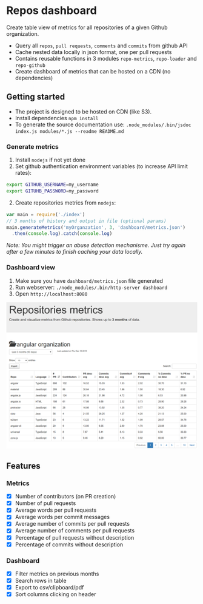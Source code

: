 # Repos dashboard

Create table view of metrics for all repositories of a given Github organization.

* Query all `repos`, `pull requests`, `comments` and `commits` from github API
* Cache nested data locally in json format, one per pull requests
* Contains reusable functions in 3 modules `repo-metrics`, `repo-loader` and `repo-github`
* Create dashboard of metrics that can be hosted on a CDN (no dependencies)

## Getting started

* The project is designed to be hosted on CDN (like S3).
* Install dependencies `npm install`
* To generate the source documentation use: `.node_modules/.bin/jsdoc index.js modules/*.js --readme README.md`

### Generate metrics

1. Install `nodejs` if not yet done
2. Set github authentication environment variables (to increase API limit rates):
```sh
export GITHUB_USERNAME=my_username
export GITUHB_PASSWORD=my_password
```
2. Create repositories metrics from `nodejs`:
```js
var main = require('./index')
// 3 months of history and output in file (optional params)
main.generateMetrics('myOrganzation', 3, 'dashboard/metrics.json')
  .then(console.log).catch(console.log)
```

*Note: You might trigger an abuse detection mechanisme. Just try again after a
few minutes to finish caching your data locally.*

### Dashboard view

1. Make sure you have `dashboard/metrics.json` file generated
2. Run webserver: `./node_modules/.bin/http-server dashboard`
2. Open `http://localhost:8080`

![Demo dashboard result](demo.png)

## Features

### Metrics
* [X] Number of contributors (on PR creation)
* [X] Number of pull requests
* [X] Average words per pull requests
* [X] Average words per commit messages
* [X] Average number of commits per pull requests
* [X] Average number of comments per pull requests
* [X] Percentage of pull requests without description
* [X] Percentage of commits without description

### Dashboard
* [X] Filter metrics on previous months
* [X] Search rows in table
* [X] Export to csv/clipboard/pdf
* [X] Sort columns clicking on header
